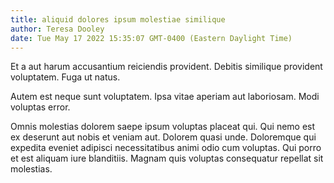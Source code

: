 ```yaml
---
title: aliquid dolores ipsum molestiae similique
author: Teresa Dooley
date: Tue May 17 2022 15:35:07 GMT-0400 (Eastern Daylight Time)
---
```

Et a aut harum accusantium reiciendis provident. Debitis similique provident voluptatem. Fuga ut natus.

 Autem est neque sunt voluptatem. Ipsa vitae aperiam aut laboriosam. Modi voluptas error.

 Omnis molestias dolorem saepe ipsum voluptas placeat qui. Qui nemo est ex deserunt aut nobis et veniam aut. Dolorem quasi unde. Doloremque qui expedita eveniet adipisci necessitatibus animi odio cum voluptas. Qui porro et est aliquam iure blanditiis. Magnam quis voluptas consequatur repellat sit molestias.